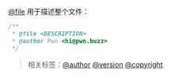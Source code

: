 [@file](http://usejsdoc.org/tags-file.html) 用于描述整个文件：

```js
/**
 * @file <DESCRIPTION>
 * @author Pwn <hi@pwn.buzz>
 */
```

> 相关标签：[@author](http://usejsdoc.org/tags-author.html) [@version](http://usejsdoc.org/tags-version.html) [@copyright](http://usejsdoc.org/tags-copyright.html)
